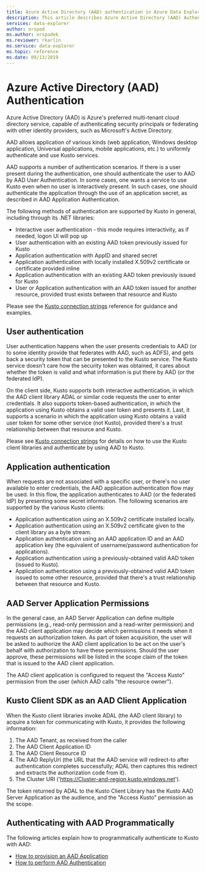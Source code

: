 ```yaml
---
title: Azure Active Directory (AAD) authentication in Azure Data Explorer
description: This article describes Azure Active Directory (AAD) Authentication in Azure Data Explorer.
services: data-explorer
author: orspod
ms.author: orspodek
ms.reviewer: rkarlin
ms.service: data-explorer
ms.topic: reference
ms.date: 09/13/2019
---
```

# Azure Active Directory (AAD) Authentication

Azure Active Directory (AAD) is Azure's preferred multi-tenant cloud directory service,
capable of authenticating security principals or federating with other identity providers,
such as Microsoft's Active Directory.

AAD allows application of various kinds (web application, Windows desktop application, Universal applications,
mobile applications, etc.) to uniformly authenticate and use Kusto services.

AAD supports a number of authentication scenarios.
If there is a user present during the authentication, one should authenticate the user to AAD by AAD User Authentication.
In some cases, one wants a service to use Kusto even when no user is interactively
present. In such cases, one should authenticate the application through the use
of an application secret, as described in AAD Application Authentication.

The following methods of authentication are supported by Kusto in general,
including through its .NET libraries:

* Interactive user authentication - this mode requires interactivity, as if needed, logon UI will pop up
* User authentication with an existing AAD token previously issued for Kusto
* Application authentication with AppID and shared secret
* Application authentication with locally installed X.509v2 certificate or certificate provided inline
* Application authentication with an existing AAD token previously issued for Kusto
* User or Application authentication with an AAD token issued for another resource, provided trust exists between that resource and Kusto

Please see the [Kusto connection strings](../../api/connection-strings/kusto.md) reference for guidance and examples.

## User authentication

User authentication happens when the user presents credentials to AAD (or to some identity provide
that federates with AAD, such as ADFS), and gets back a security token that can be presented to the
Kusto service. The Kusto service doesn't care how the security token was obtained, it cares about
whether the token is valid and what information is put there by AAD (or the federated IdP).

On the client side, Kusto supports both interactive authentication, in which the AAD client library
ADAL or similar code requests the user to enter credentials. It also supports token-based
authentication, in which the application using Kusto obtains a valid user token and presents
it. Last, it supports a scenario in which the application using Kusto obtains a valid user token
for some other service (not Kusto), provided there's a trust relationship between that resource
and Kusto.

Please see [Kusto connection strings](../../api/connection-strings/kusto.md) for details on how
to use the Kusto client libraries and authenticate by using AAD to Kusto.

## Application authentication

When requests are not associated with a specific user, or there's no user available to enter
credentials, the AAD application authentication flow may be used. In this flow, the application
authenticates to AAD (or the federated IdP) by presenting some secret information. The following
scenarios are supported by the various Kusto clients:

* Application authentication using an X.509v2 certificate installed locally.
* Application authentication using an X.509v2 certificate given to the client library as a byte stream.
* Application authentication using an AAD application ID and an AAD application key
  (the equivalent of username/password authentication for applications).
* Application authentication using a previously-obtained valid AAD token (issued to Kusto).
* Application authentication using a previously-obtained valid AAD token issued to some other resource,
  provided that there's a trust relationship between that resource and Kusto.

## AAD Server Application Permissions

In the general case, an AAD Server Application can define multiple
permissions (e.g., read-only permission and a read-writer permission) and the AAD
client application may decide which permissions it needs when it requests an
authorization token. As part of token acquisition, the user will be asked
to authorize the AAD client application to be act on the user's behalf with
authorization to have these permissions. Should the user approve, these
permissions will be listed in the scope claim of the token that is issued
to the AAD client application.



The AAD client application is configured to request the "Access Kusto" permission
from the user (which AAD calls "the resource owner").

## Kusto Client SDK as an AAD Client Application

When the Kusto client libraries invoke ADAL (the AAD client library)
to acquire a token for communicating with Kusto, it provides
the following information:

1. The AAD Tenant, as received from the caller
2. The AAD Client Application ID
3. The AAD Client Resource ID
4. The AAD ReplyUrl (the URL that the AAD service will redirect-to after authentication completes successfully;
   ADAL then captures this redirect and extracts the authorization code from it).
5. The Cluster URI ('https://Cluster-and-region.kusto.windows.net').

The token returned by ADAL to the Kusto Client Library has the Kusto AAD Server Application
as the audience, and the "Access Kusto" permission as the scope.

## Authenticating with AAD Programmatically

The following articles explain how to programmatically authenticate to Kusto with AAD:

* [How to provision an AAD Application](./how-to-provision-aad-app.md)
* [How to perform AAD Authentication](./how-to-authenticate-with-aad.md)

